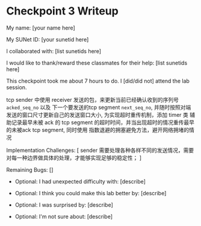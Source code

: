 Checkpoint 3 Writeup
====================

My name: [your name here]

My SUNet ID: [your sunetid here]

I collaborated with: [list sunetids here]

I would like to thank/reward these classmates for their help: [list sunetids here]

This checkpoint took me about 7 hours to do. I [did/did not] attend the lab session.

tcp sender 中使用 receiver 发送的包，来更新当前已经确认收到的序列号 `acked_seq_no` 以及 下一个要发送的tcp segment `next_seq_no`, 并随时按照对端发送的窗口尺寸更新自己的发送窗口大小, 为实现超时重传机制，添加 timer 类 辅助记录最早未被 ack 的 tcp segment 的超时时间，并当出现超时的情况重传最早的未被ack tcp segment, 同时使用 指数退避的拥塞避免方法，避开网络拥堵的情况

Implementation Challenges:
[
    sender 需要处理各种各样不同的发送情况，需要对每一种边界做具体的处理，才能够实现足够的稳定性；
]

Remaining Bugs:
[]

- Optional: I had unexpected difficulty with: [describe]

- Optional: I think you could make this lab better by: [describe]

- Optional: I was surprised by: [describe]

- Optional: I'm not sure about: [describe]
